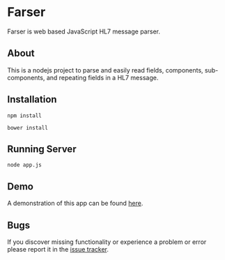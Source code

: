 # Farser
Farser is web based JavaScript HL7 message parser.
## About

This is a nodejs project to parse and easily read fields, components, sub-components, and repeating fields in a HL7 message.

## Installation

```
npm install
```
```
bower install
```

## Running Server

```
node app.js
```

## Demo

A demonstration of this app can be found [here](http://hl7.cc).

## Bugs

If you discover missing functionality or experience a problem or error please report it in the [issue tracker](https://github.com/braytonstafford/farser/issues).
